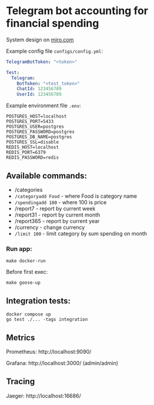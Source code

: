 # Telegram bot accounting for financial spending

System design on [miro.com](https://miro.com/app/board/uXjVPLT339I=/)

Example config file ```configs/config.yml```: 

```yaml
TelegramBotToken: "<token>"

Test:
  Telegram:
    BotToken: "<test_token>"
    ChatId: 123456789
    UserId: 123456789
```
Example environment file ```.env```:

```shell
POSTGRES_HOST=localhost
POSTGRES_PORT=5433
POSTGRES_USER=postgres
POSTGRES_PASSWORD=postgres
POSTGRES_DB_NAME=postgres
POSTGRES_SSL=disable
REDIS_HOST=localhost
REDIS_PORT=6379
REDIS_PASSWORD=redis
```
## Available commands:
- /categories
- `/categoryadd Food` - where Food is category name
- `/spendingadd 100` - where 100 is price
- /report7 - report by current week
- /report31 - report by current month
- /report365 - report by current year
- /currency - change currency
- `/limit 100` - limit category by sum spending on month
### Run app:

```
make docker-run
```

Before first exec:

```
make goose-up
```
## Integration tests:
```
docker compose up
go test ./... -tags integration
```

## Metrics

Prometheus: http://localhost:9090/

Grafana: http://localhost:3000/ (admin/admin)

## Tracing

Jaeger: http://localhost:16686/
